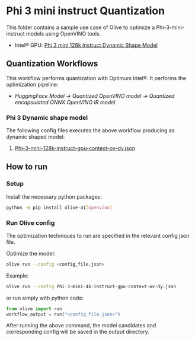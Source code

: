 # Phi 3 mini instruct Quantization

This folder contains a sample use case of Olive to optimize a Phi-3-mini-instruct models using OpenVINO tools.

- Intel® GPU: [Phi 3 mini 128k Instruct Dynamic Shape Model](https://huggingface.co/microsoft/Phi-3-mini-128k-instruct)

## Quantization Workflows

This workflow performs quantization with Optimum Intel®. It performs the optimization pipeline:

- *HuggingFace Model -> Quantized OpenVINO model -> Quantized encapsulated ONNX OpenVINO IR model*

### Phi 3 Dynamic shape model

The following config files executes the above workflow producing as dynamic shaped model:

1. [Phi-3-mini-128k-instruct-gpu-context-ov-dy.json](Phi-3-mini-128k-instruct-gpu-context-ov-dy.json)

## How to run

### Setup

Install the necessary python packages:

```bash
python -m pip install olive-ai[openvino]
```

### Run Olive config

The optimization techniques to run are specified in the relevant config json file.

Optimize the model:

```bash
olive run --config <config_file.json>
```

Example:

```bash
olive run --config Phi-3-mini-4k-instruct-gpu-context-ov-dy.json
```

or run simply with python code:

```python
from olive import run
workflow_output = run("<config_file.json>")
```

After running the above command, the model candidates and corresponding config will be saved in the output directory.